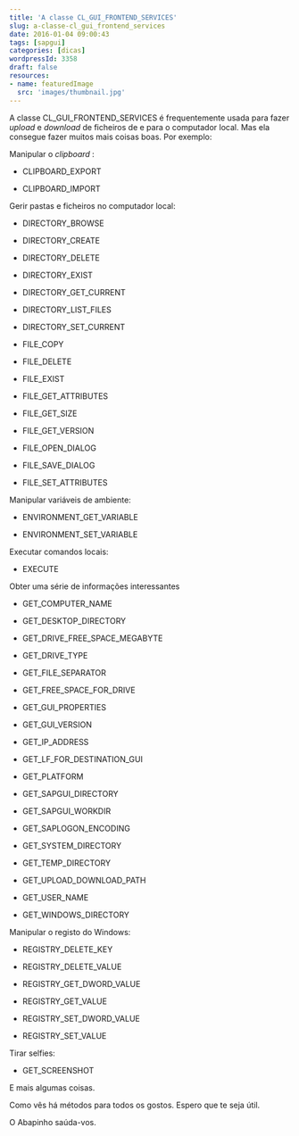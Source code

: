 ```yaml
---
title: 'A classe CL_GUI_FRONTEND_SERVICES'
slug: a-classe-cl_gui_frontend_services
date: 2016-01-04 09:00:43
tags: [sapgui]
categories: [dicas]
wordpressId: 3358
draft: false
resources:
- name: featuredImage
  src: 'images/thumbnail.jpg'
---
```

A classe CL_GUI_FRONTEND_SERVICES é frequentemente usada para fazer _upload_ e _download_ de ficheiros de e para o computador local. Mas ela consegue fazer muitos mais coisas boas. Por exemplo:

<!--more-->

Manipular o _clipboard_ :

  * CLIPBOARD_EXPORT

  * CLIPBOARD_IMPORT

Gerir pastas e ficheiros no computador local:

  * DIRECTORY_BROWSE

  * DIRECTORY_CREATE

  * DIRECTORY_DELETE

  * DIRECTORY_EXIST

  * DIRECTORY_GET_CURRENT

  * DIRECTORY_LIST_FILES

  * DIRECTORY_SET_CURRENT

  * FILE_COPY

  * FILE_DELETE

  * FILE_EXIST

  * FILE_GET_ATTRIBUTES

  * FILE_GET_SIZE

  * FILE_GET_VERSION

  * FILE_OPEN_DIALOG

  * FILE_SAVE_DIALOG

  * FILE_SET_ATTRIBUTES

Manipular variáveis de ambiente:

  * ENVIRONMENT_GET_VARIABLE

  * ENVIRONMENT_SET_VARIABLE

Executar comandos locais:

  * EXECUTE

Obter uma série de informações interessantes

  * GET_COMPUTER_NAME

  * GET_DESKTOP_DIRECTORY

  * GET_DRIVE_FREE_SPACE_MEGABYTE

  * GET_DRIVE_TYPE

  * GET_FILE_SEPARATOR

  * GET_FREE_SPACE_FOR_DRIVE

  * GET_GUI_PROPERTIES

  * GET_GUI_VERSION

  * GET_IP_ADDRESS

  * GET_LF_FOR_DESTINATION_GUI

  * GET_PLATFORM

  * GET_SAPGUI_DIRECTORY

  * GET_SAPGUI_WORKDIR

  * GET_SAPLOGON_ENCODING

  * GET_SYSTEM_DIRECTORY

  * GET_TEMP_DIRECTORY

  * GET_UPLOAD_DOWNLOAD_PATH

  * GET_USER_NAME

  * GET_WINDOWS_DIRECTORY

Manipular o registo do Windows:

  * REGISTRY_DELETE_KEY

  * REGISTRY_DELETE_VALUE

  * REGISTRY_GET_DWORD_VALUE

  * REGISTRY_GET_VALUE

  * REGISTRY_SET_DWORD_VALUE

  * REGISTRY_SET_VALUE

Tirar selfies:

  * GET_SCREENSHOT

E mais algumas coisas.

Como vês há métodos para todos os gostos. Espero que te seja útil.

O Abapinho saúda-vos.
